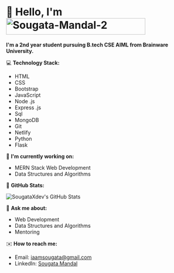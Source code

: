 # 👋 Hello, I'm <a href="https://imgbb.com/"><img src="https://i.ibb.co/tc8BySQ/Sougata-Mandal-2.gif" alt="Sougata-Mandal-2" margin="0" border="0" width="380" height="45"></a>

**I'm a 2nd year student pursuing B.tech CSE AIML from Brainware University.**

💻 **Technology Stack:**
- HTML
- CSS
- Bootstrap
- JavaScript
- Node .js
- Express .js
- Sql
- MongoDB
- Git
- Netlify
- Python
- Flask


🌱 **I'm currently working on:**
- MERN Stack Web Development
- Data Structures and Algorithms

🌟 **GitHub Stats:**

![SougataXdev's GitHub Stats](https://github-readme-stats.vercel.app/api?username=SougataXdev&show_icons=true&theme=radical)


💬 **Ask me about:**
- Web Development
- Data Structures and Algorithms
- Mentoring

✉️ **How to reach me:**
- Email: [iaamsougata@gmail.com](mailto:iaamsougata@gmail.com)
- LinkedIn: [Sougata Mandal](https://www.linkedin.com/in/sougata-mandal-51a55824b/)


